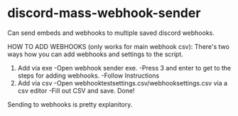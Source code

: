 # discord-mass-webhook-sender
Can send embeds and webhooks to multiple saved discord webhooks.

HOW TO ADD WEBHOOKS (only works for main webhook csv):
There's two ways how you can add webhooks and settings to the script.
1. Add via exe
  -Open webhook sender exe. 
  -Press 3 and enter to get to the steps for adding webhooks.
  -Follow Instructions
2. Add via csv
  -Open webhooktestsettings.csv/webhooksettings.csv via a csv editor
  -Fill out CSV and save. Done!
  
Sending to webhooks is pretty explanitory. 
